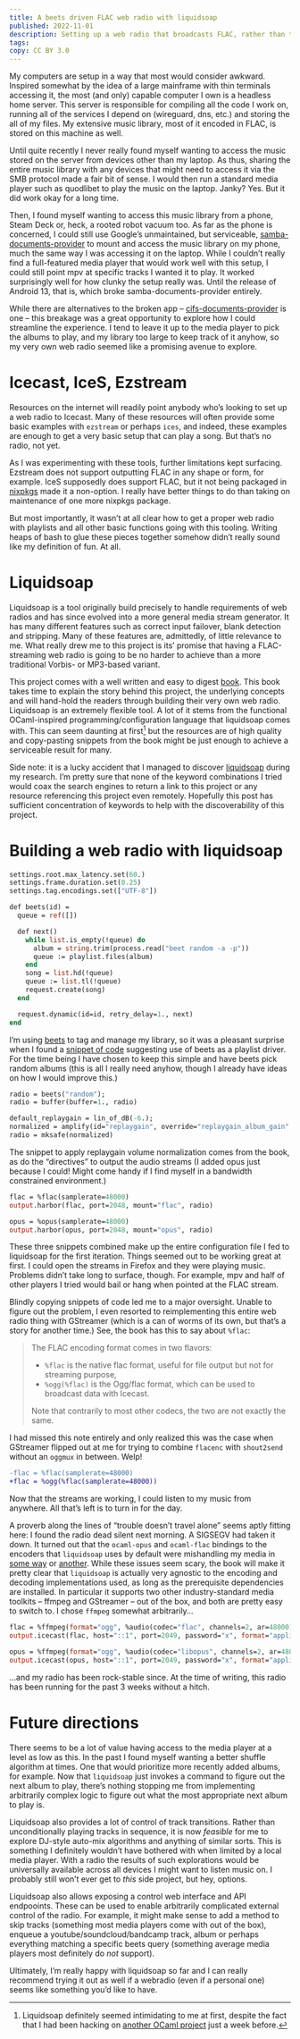 ```yaml
---
title: A beets driven FLAC web radio with liquidsoap
published: 2022-11-01
description: Setting up a web radio that broadcasts FLAC, rather than the usual MP3 files.
tags:
copy: CC BY 3.0
---
```


My computers are setup in a way that most would consider awkward. Inspired somewhat by the
idea of a large mainframe with thin terminals accessing it, the most (and only) capable computer
I own is a headless home server. This server is responsible for compiling all the code I work on,
running all of the services I depend on (wireguard, dns, etc.) and storing the all of my files. My
extensive music library, most of it encoded in FLAC, is stored on this machine as well.

Until quite recently I never really found myself wanting to access the music stored on the server
from devices other than my laptop. As thus, sharing the entire music library with any devices that
might need to access it via the SMB protocol made a fair bit of sense. I would then run a standard
media player such as quodlibet to play the music on the laptop. Janky? Yes. But it did work okay
for a long time.

Then, I found myself wanting to access this music library from a phone, Steam Deck or, heck, a
rooted robot vacuum too. As far as the phone is concerned, I could still use Google’s unmaintained,
but serviceable, [samba-documents-provider] to mount and access the music library on my phone, much
the same way I was accessing it on the laptop. While I couldn’t really find a full-featured media
player that would work well with this setup, I could still point mpv at specific tracks I wanted it
to play. It worked surprisingly well for how clunky the setup really was. Until the release of
Android 13, that is, which broke samba-documents-provider entirely.

While there are alternatives to the broken app – [cifs-documents-provider] is one – this breakage
was a great opportunity to explore how I could streamline the experience. I tend to leave it up to
the media player to pick the albums to play, and my library too large to keep track of it anyhow,
so my very own web radio seemed like a promising avenue to explore.

[cifs-documents-provider]: https://github.com/wa2c/cifs-documents-provider
[samba-documents-provider]: https://github.com/google/samba-documents-provider

# Icecast, IceS, Ezstream

Resources on the internet will readily point anybody who’s looking to set up a web radio to
Icecast. Many of these resources will often provide some basic examples with `ezstream` or perhaps
`ices`, and indeed, these examples are enough to get a very basic setup that can play a song. But
that’s no radio, not yet.

As I was experimenting with these tools, further limitations kept surfacing. Ezstream does not
support outputting FLAC in any shape or form, for example. IceS supposedly does support FLAC, but
it not being packaged in [nixpkgs] made it a non-option. I really have better things to do than
taking on maintenance of one more nixpkgs package.

But most importantly, it wasn’t at all clear how to get a proper web radio with playlists and all
other basic functions going with this tooling. Writing heaps of bash to glue these pieces together
somehow didn’t really sound like my definition of fun. At all.

[nixpkgs]: https://github.com/NixOS/nixpkgs

# Liquidsoap

Liquidsoap is a tool originally build precisely to handle requirements of web radios and has since
evolved into a more general media stream generator. It has many different features such as correct
input failover, blank detection and stripping. Many of these features are, admittedly, of little
relevance to me. What really drew me to this project is its’ promise that having a FLAC-streaming
web radio is going to be no harder to achieve than a more traditional Vorbis- or MP3-based variant.

This project comes with a well written and easy to digest [book][ls-book]. This book takes time to
explain the story behind this project, the underlying concepts and will hand-hold the readers
through building their very own web radio. Liquidsoap is an extremely flexible tool. A lot of it
stems from the functional OCaml-inspired programming/configuration language that liquidsoap comes
with. This can seem daunting at first[^1] but the resources are of high quality and copy-pasting
snippets from the book might be just enough to achieve a serviceable result for many.

[^1]: Liquidsoap definitely seemed intimidating to me at first, despite the fact that I had been
  hacking on [another OCaml project] just a week before.

[liquidsoap]: https://www.liquidsoap.info/
[ls-book]: https://www.liquidsoap.info/doc-dev/book.html
[another ocaml project]: https://github.com/WebAssembly/spec/tree/main/interpreter

Side note: it is a lucky accident that I managed to discover [liquidsoap] during my research. I’m
pretty sure that none of the keyword combinations I tried would coax the search engines to return a
link to this project or any resource referencing this project even remotely. Hopefully this post
has sufficient concentration of keywords to help with the discoverability of this project.

# Building a web radio with liquidsoap

```ocaml
settings.root.max_latency.set(60.)
settings.frame.duration.set(0.25)
settings.tag.encodings.set(["UTF-8"])

def beets(id) =
  queue = ref([])

  def next()
    while list.is_empty(!queue) do
      album = string.trim(process.read("beet random -a -p"))
      queue := playlist.files(album)
    end
    song = list.hd(!queue)
    queue := list.tl(!queue)
    request.create(song)
  end

  request.dynamic(id=id, retry_delay=1., next)
end
```

I’m using [beets] to tag and manage my library, so it was a pleasant surprise when I found a
[snippet of code][beets-cookbook] suggesting use of beets as a playlist driver. For the time being
I have chosen to keep this simple and have beets pick random albums (this is all I really need
anyhow, though I already have ideas on how I would improve this.)

```ocaml
radio = beets("random");
radio = buffer(buffer=1., radio)

default_replaygain = lin_of_dB(-6.);
normalized = amplify(id="replaygain", override="replaygain_album_gain", default_replaygain, radio)
radio = mksafe(normalized)
```

The snippet to apply replaygain volume normalization comes from the book, as do the “directives” to
output the audio streams (I added opus just because I could! Might come handy if I find myself in a
bandwidth constrained environment.)

```ocaml
flac = %flac(samplerate=48000)
output.harbor(flac, port=2048, mount="flac", radio)

opus = %opus(samplerate=48000)
output.harbor(opus, port=2048, mount="opus", radio)
```

These three snippets combined make up the entire configuration file I fed to liquidsoap for the
first iteration. Things seemed out to be working great at first. I could open the streams in
Firefox and they were playing music. Problems didn’t take long to surface, though. For example, mpv
and half of other players I tried would bail or hang when pointed at the FLAC stream.

Blindly copying snippets of code led me to a major oversight. Unable to figure out the problem, I
even resorted to reimplementing this entire web radio thing with GStreamer (which is a can of worms
of its own, but that’s a story for another time.) See, the book has this to say about
`%flac`:

> The FLAC encoding format comes in two flavors:
>
> * `%flac` is the native flac format, useful for file output but not for streaming purpose,
> * `%ogg(%flac)` is the Ogg/flac format, which can be used to broadcast data with Icecast.
>
> Note that contrarily to most other codecs, the two are not exactly the same.

I had missed this note entirely and only realized this was the case when GStreamer flipped out at
me for trying to combine `flacenc` with `shout2send` without an `oggmux` in between. Welp!

```diff
-flac = %flac(samplerate=48000)
+flac = %ogg(%flac(samplerate=48000))
```

Now that the streams are working, I could listen to my music from anywhere. All that’s left is to
turn in for the day.

A proverb along the lines of “trouble doesn’t travel alone” seems aptly fitting here: I found the
radio dead silent next morning. A SIGSEGV had taken it down. It turned out that the `ocaml-opus`
and `ocaml-flac` bindings to the encoders that `liquidsoap` uses by default were mishandling my
media in [some way][opus-sigsegv] or [another][flac-sigsegv]. While these issues seem scary,
the book will make it pretty clear that `liquidsoap` is actually very agnostic to the encoding and
decoding implementations used, as long as the prerequisite dependencies are installed. In
particular it supports two other industry-standard media toolkits – ffmpeg and GStreamer – out of
the box, and both are pretty easy to switch to. I chose `ffmpeg` somewhat arbitrarily…

```ocaml
flac = %ffmpeg(format="ogg", %audio(codec="flac", channels=2, ar=48000))
output.icecast(flac, host="::1", port=2049, password="x", format="application/ogg", mount="flac", radio)

opus = %ffmpeg(format="ogg", %audio(codec="libopus", channels=2, ar=48000, b="256k"))
output.icecast(opus, host="::1", port=2049, password="x", format="application/ogg", mount="opus", radio)
```

…and my radio has been rock-stable since. At the time of writing, this radio has been running for
the past 3 weeks without a hitch.

[opus-sigsegv]: https://github.com/savonet/ocaml-opus/issues/8
[flac-sigsegv]: https://github.com/savonet/ocaml-flac/pull/12
[beets-cookbook]: https://www.liquidsoap.info/doc-dev/beets.html
[beets]: https://beets.io/

# Future directions

There seems to be a lot of value having access to the media player at a level as low as this. In
the past I found myself wanting a better shuffle algorithm at times. One that would
prioritize more recently added albums, for example. Now that `liquidsoap` just invokes a command to
figure out the next album to play, there’s nothing stopping me from implementing arbitrarily
complex logic to figure out what the most appropriate next album to play is.

Liquidsoap also provides a lot of control of track transitions. Rather than unconditionally
playing tracks in sequence, it is now _feasible_ for me to explore DJ-style auto-mix algorithms and
anything of similar sorts. This is something I definitely wouldn’t have bothered with when limited
by a local media player. With a radio the results of such explorations would be universally
available across all devices I might want to listen music on. I probably still won’t ever get to
_this_ side project, but hey, options.

Liquidsoap also allows exposing a control web interface and API endpooints. These can be used to
enable arbitrarily complicated external control of the radio. For example, it might make sense to
add a method to skip tracks (something most media players come with out of the box), enqueue a
youtube/soundcloud/bandcamp track, album or perhaps everything matching a specific beets query
(something average media players most definitely do _not_ support).

Ultimately, I’m really happy with liquidsoap so far and I can really recommend trying it out as
well if a webradio (even if a personal one) seems like something you’d like to have.
